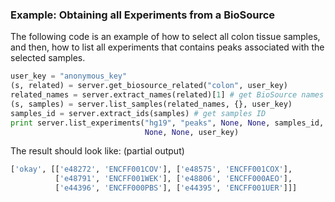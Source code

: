 ### Example: Obtaining all Experiments from a BioSource

The following code is an example of how to select all colon tissue samples, and then, how to list all experiments that contains peaks associated with the selected samples.

```python
user_key = "anonymous_key"
(s, related) = server.get_biosource_related("colon", user_key)
related_names = server.extract_names(related)[1] # get BioSource names
(s, samples) = server.list_samples(related_names, {}, user_key)
samples_id = server.extract_ids(samples) # get samples ID
print server.list_experiments("hg19", "peaks", None, None, samples_id,
                              None, None, user_key)
```

The result should look like: (partial output)

```python
['okay', [['e48272', 'ENCFF001COV'], ['e48575', 'ENCFF001COX'],
          ['e48791', 'ENCFF001WEK'], ['e48806', 'ENCFF000AEO'],
          ['e44396', 'ENCFF000PBS'], ['e44395', 'ENCFF001UER']]]
```
